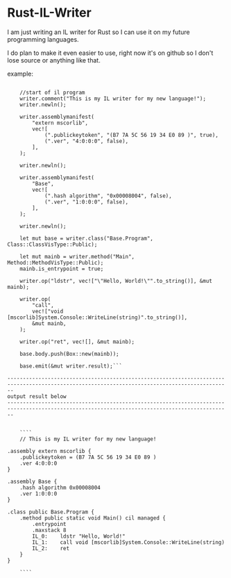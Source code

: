 # Rust-IL-Writer

I am just writing an IL writer for Rust so I can use it on my future programming languages.

I do plan to make it even easier to use, right now it's on github so I don't lose source or anything like that.

example: 

```let mut writer = Writer::IL::new();

    //start of il program
    writer.comment("This is my IL writer for my new language!");
    writer.newln();

    writer.assemblymanifest(
        "extern mscorlib",
        vec![
            (".publickeytoken", "(B7 7A 5C 56 19 34 E0 89 )", true),
            (".ver", "4:0:0:0", false),
        ],
    );

    writer.newln();

    writer.assemblymanifest(
        "Base",
        vec![
            (".hash algorithm", "0x00008004", false),
            (".ver", "1:0:0:0", false),
        ],
    );

    writer.newln();

    let mut base = writer.class("Base.Program", Class::ClassVisType::Public);

    let mut mainb = writer.method("Main", Method::MethodVisType::Public);
    mainb.is_entrypoint = true;

    writer.op("ldstr", vec!["\"Hello, World!\"".to_string()], &mut mainb);

    writer.op(
        "call",
        vec!["void [mscorlib]System.Console::WriteLine(string)".to_string()],
        &mut mainb,
    );

    writer.op("ret", vec![], &mut mainb);

    base.body.push(Box::new(mainb));

    base.emit(&mut writer.result);```
    
----------------------------------------------------------------------------------------------------------------------------------------------
output result below
----------------------------------------------------------------------------------------------------------------------------------------------

    
    ````
    // This is my IL writer for my new language!

.assembly extern mscorlib {
    .publickeytoken = (B7 7A 5C 56 19 34 E0 89 )
    .ver 4:0:0:0
}

.assembly Base {
    .hash algorithm 0x00008004
    .ver 1:0:0:0
}

.class public Base.Program {
    .method public static void Main() cil managed {
        .entrypoint
        .maxstack 8
        IL_0:    ldstr "Hello, World!"
        IL_1:    call void [mscorlib]System.Console::WriteLine(string)
        IL_2:    ret 
    }
}

    ````
    
